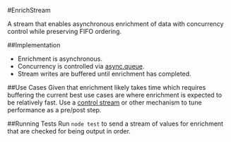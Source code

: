 #EnrichStream

A stream that enables asynchronous enrichment of data with concurrency control while preserving FIFO ordering.

##Implementation
* Enrichment is asynchronous.
* Concurrency is controlled via [async.queue](https://github.com/caolan/async).
* Stream writes are buffered until enrichment has completed.


##Use Cases
Given that enrichment likely takes time which requires buffering the current best use cases are where enrichment is expected to be relatively fast.
Use a [control stream](https://github.com/substack/stream-handbook#control-streams) or other mechanism to tune performance as a pre/post step.


##Running Tests
Run `node test` to send a stream of values for enrichment that are checked for being output in order.




